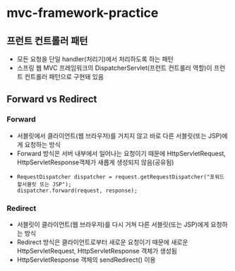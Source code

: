 # mvc-framework-practice

## 프런트 컨트롤러 패턴

- 모든 요청을 단일 handler(처리기)에서 처리하도록 하는 패턴
- 스프링 웹 MVC 프레임워크의 DispatcherServlet(프런트 컨트롤러 역할)이 프런트 컨트롤러 패턴으로 구현돼 있음


## Forward vs Redirect

### Forward
- 서블릿에서 클라이언트(웹 브라우저)를 거치지 않고 바로 다른 서블릿(또는 JSP)에
게 요청하는 방식
- Forward 방식은 서버 내부에서 일어나는 요청이기 때문에 HttpServletRequest,
HttpServletResponse객체가 새롭게 생성되지 않음(공유됨)
- ```
  RequestDispatcher dispatcher = request.getRequestDispatcher("포워드 할서블릿 또는 JSP");
  dispatcher.forward(request, response);
  ```


### Redirect

- 서블릿이 클라이언트(웹 브라우저)를 다시 거쳐 다른 서블릿(또는 JSP)에게 요청하는 방식
- Redirect 방식은 클라이언트로부터 새로운 요청이기 때문에 새로운 HttpServletRequest, HttpServletResponse 객체가 생성됨
- HttpServletResponse 객체의 sendRedirect() 이용

